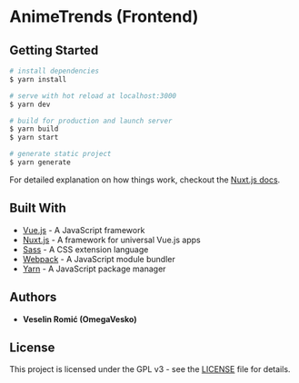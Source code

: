 # AnimeTrends (Frontend)

## Getting Started

``` bash
# install dependencies
$ yarn install

# serve with hot reload at localhost:3000
$ yarn dev

# build for production and launch server
$ yarn build
$ yarn start

# generate static project
$ yarn generate
```

For detailed explanation on how things work, checkout the [Nuxt.js docs](https://github.com/nuxt/nuxt.js).

## Built With

* [Vue.js](https://vuejs.org/) - A JavaScript framework
* [Nuxt.js](https://nuxtjs.org/) - A framework for universal Vue.js apps
* [Sass](https://sass-lang.com/) - A CSS extension language 
* [Webpack](https://webpack.js.org/) - A JavaScript module bundler 
* [Yarn](https://yarnpkg.com/en/) - A JavaScript package manager

## Authors

* **Veselin Romić (OmegaVesko)**

## License

This project is licensed under the GPL v3 - see the [LICENSE](LICENSE) file for details.